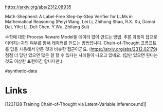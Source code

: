 https://arxiv.org/abs/2312.08935

Math-Shepherd: A Label-Free Step-by-Step Verifier for LLMs in Mathematical Reasoning (Peiyi Wang, Lei Li, Zhihong Shao, R.X. Xu, Damai Dai, Yifei Li, Deli Chen, Y.Wu, Zhifang Sui)

수학에 대한 Process Reward Model을 데이터 없이 만드는 방법. 추론 과정이 답으로 이어지는지의 여부를 통해 데이터를 만드는 방법입니다. Chain-of-Thought 프롬프트를 답을 사용해서 만든 것과 비슷한 접근이군요. (https://arxiv.org/abs/2312.02179) 점점 더 답만 있으면 많은 걸 할 수 있다는 사례들이 나오고 있네요. (답만 있으면 된다는 것도 이상한 표현이긴 합니다만.)

#synthetic-data

# Links

[[231128 Training Chain-of-Thought via Latent-Variable Inference.md]]